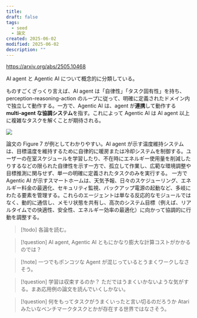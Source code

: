 ```yaml
---
title: 
draft: false
tags:
  - seed
  - 論文
created: 2025-06-02
modified: 2025-06-02
description: ""
---
```

https://arxiv.org/abs/2505.10468

AI agent と Agentic AI について概念的に分類している。

ものすごくざっくり言えば、AI agent は「自律性」「タスク固有性」を持ち、perception-reasoning-action のループに従って、明確に定義されたドメイン内で独立して動作する。一方で、Agentic AI は、agent が**連携**して動作する **multi-agent な協調システム**を指す。これによって Agentic AI は AI agent 以上に複雑なタスクを解くことが期待される。

![](https://paper-assets.alphaxiv.org/figures/2505.10468/x5.png)

論文の Figure 7 が例としてわかりやすい。AI agent が示す温度維持システムは、目標温度を維持するために自律的に暖房または冷却システムを制御する。ユーザーの在室スケジュールを学習したり、不在時にエネルギー使用量を削減したりするなどの限られた自律性を示す一方で、孤立して作業し、広範な環境調整や目標推測に関与せず、単一の明確に定義されたタスクのみを実行する。
一方で Agentic AI が示すスマートホームは、天気予報、日々のスケジューリング、エネルギー料金の最適化、セキュリティ監視、バックアップ電源の起動など、多岐にわたる要素を管理する。これらのエージェントは単なる反応的なモジュールではなく、動的に通信し、メモリ状態を共有し、高次のシステム目標（例えば、リアルタイムでの快適性、安全性、エネルギー効率の最適化）に向かって協調的に行動を調整する。

>[!todo] 各論を読む。 

>[!question] AI agent, Agentic AI ともにかなり膨大な計算コストがかかるのでは？

>[!note] 一つでもポンコツな Agent が混じっているとうまくワークしなさそう。 

> [!question] 学習は収束するのか？
> ただではうまくいかないような気がする。まあ応用例の論文を読んでいくしかない。

>[!question] 何をもってタスクがうまくいったと言い切るのだろうか
>Atari みたいなベンチマークタスクとかが存在する世界ではなさそう。


